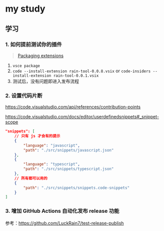 # my study

## 学习

### 1. 如何提前测试你的插件

> [Packaging extensions](https://code.visualstudio.com/api/working-with-extensions/publishing-extension#packaging-extensions)

1. `vsce package`
2. `code --install-extension rain-tool-0.0.8.vsix` or `code-insiders --install-extension rain-tool-0.0.1.vsix`
3. 测试后，没有问题即进入发布流程

###  2. 设置代码片断

<https://code.visualstudio.com/api/references/contribution-points>

<https://code.visualstudio.com/docs/editor/userdefinedsnippets#_snippet-scope>

```json
"snippets": [
    // 只有 js 才会有的提示
    {
        "language": "javascript",
        "path": "./src/snippets/javascript.json"
    },
    {
        "language": "typescript",
        "path": "./src/snippets/typescript.json"
    },
    // 所有都可以用的
    {
        "path": "./src/snippets/snippets.code-snippets"
    }
]
```
### 3. 增加 GitHub Actions 自动化发布 release 功能

参考：<https://github.com/LuckRain7/test-release-publish>